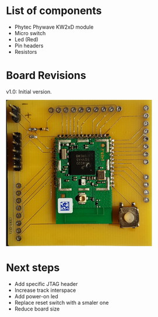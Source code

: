 # List of components

  - Phytec Phywave KW2xD module
  - Micro switch 
  - Led (Red)
  - Pin headers
  - Resistors
 
# Board Revisions

v1.0: Initial version. 

<img src="board_v1.0.jpg" alt="v1.0 board picture" width="400px"/>



# Next steps

- Add specific JTAG header
- Increase track interspace
- Add power-on led
- Replace reset switch with a smaler one
- Reduce board size 

